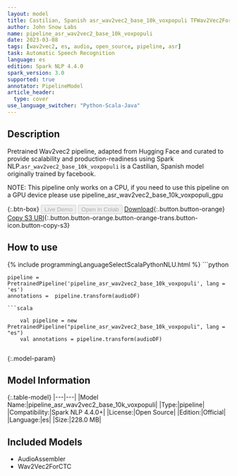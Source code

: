 ```yaml
---
layout: model
title: Castilian, Spanish asr_wav2vec2_base_10k_voxpopuli TFWav2Vec2ForCTC from facebook
author: John Snow Labs
name: pipeline_asr_wav2vec2_base_10k_voxpopuli
date: 2023-03-08
tags: [wav2vec2, es, audio, open_source, pipeline, asr]
task: Automatic Speech Recognition
language: es
edition: Spark NLP 4.4.0
spark_version: 3.0
supported: true
annotator: PipelineModel
article_header:
  type: cover
use_language_switcher: "Python-Scala-Java"
---
```


## Description

Pretrained Wav2vec2  pipeline, adapted from Hugging Face and curated to provide scalability and production-readiness using Spark NLP.`asr_wav2vec2_base_10k_voxpopuli` is a Castilian, Spanish model originally trained by facebook.

NOTE: This pipeline only works on a CPU, if you need to use this pipeline on a GPU device please use pipeline_asr_wav2vec2_base_10k_voxpopuli_gpu

{:.btn-box}
<button class="button button-orange" disabled>Live Demo</button>
<button class="button button-orange" disabled>Open in Colab</button>
[Download](https://s3.amazonaws.com/auxdata.johnsnowlabs.com/public/models/pipeline_asr_wav2vec2_base_10k_voxpopuli_es_4.4.0_3.0_1678318252605.zip){:.button.button-orange}
[Copy S3 URI](s3://auxdata.johnsnowlabs.com/public/models/pipeline_asr_wav2vec2_base_10k_voxpopuli_es_4.4.0_3.0_1678318252605.zip){:.button.button-orange.button-orange-trans.button-icon.button-copy-s3}

## How to use



<div class="tabs-box" markdown="1">
{% include programmingLanguageSelectScalaPythonNLU.html %}
```python

    pipeline = PretrainedPipeline('pipeline_asr_wav2vec2_base_10k_voxpopuli', lang = 'es')
    annotations =  pipeline.transform(audioDF)
    
```
```scala

    val pipeline = new PretrainedPipeline("pipeline_asr_wav2vec2_base_10k_voxpopuli", lang = "es")
    val annotations = pipeline.transform(audioDF)
    
```
</div>

{:.model-param}
## Model Information

{:.table-model}
|---|---|
|Model Name:|pipeline_asr_wav2vec2_base_10k_voxpopuli|
|Type:|pipeline|
|Compatibility:|Spark NLP 4.4.0+|
|License:|Open Source|
|Edition:|Official|
|Language:|es|
|Size:|228.0 MB|

## Included Models

- AudioAssembler
- Wav2Vec2ForCTC